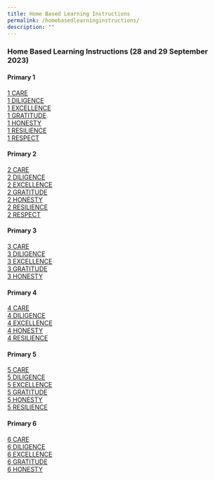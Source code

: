 ```yaml
---
title: Home Based Learning Instructions
permalink: /homebasedlearninginstructions/
description: ""
---
```

### Home Based Learning Instructions (28 and 29 September 2023) 


#### Primary 1
[1 CARE](https://docs.google.com/spreadsheets/d/1e2C73yMB0d3luTc3U5DClpQcHyU35QnKtjvfMtAHisk/edit#gid=0) <br>
[1 DILIGENCE](https://docs.google.com/spreadsheets/d/19cxNw0b8T9TbtwRbEsURfpXsYIxNTpD8Vjls74odpoA/edit#gid=0) <br>
[1 EXCELLENCE](https://docs.google.com/spreadsheets/d/1O4pWfAZlw6deBmlPI_XfHQFFIS_ghurhvdfOhRsbmwo/edit) <br>
[1 GRATITUDE](https://docs.google.com/spreadsheets/d/1uhfNZxIBmisfXlUi1-i6GWEc-5mkF9FvoAtm8R5Bipw/edit?usp=drive_web&amp;ouid=100432629000684580486) <br>
[1 HONESTY](https://docs.google.com/spreadsheets/d/1Ui3PCIhwe499aSDtAUAJs1EpVY-rO4oR9xlprK7RPME/edit) <br>
[1 RESILIENCE](https://docs.google.com/spreadsheets/d/1y1DktNOcEhatVOfOHSngRxemME-xmgG5zKkyBbRsnfI/edit) <br>
[1 RESPECT](https://docs.google.com/spreadsheets/d/1ae-FSPayJYCnqQwPT8xAUyUGQ977qfmtyO6iyHWu-Ek/edit#gid=0) <br>


#### Primary 2
[2 CARE](https://docs.google.com/spreadsheets/d/1ZU8UdI2lkGti6wHsm9BWINBgYsOAo8QVJVFtbrIWroQ/edit?usp=drive_web&amp;ouid=100432629000684580486) <br>
[2 DILIGENCE](https://docs.google.com/spreadsheets/d/12y3FEMEtyvc5EgXrdv5BRgQGipBH7wphfmknltWKyYc/edit) <br>
[2 EXCELLENCE](https://docs.google.com/spreadsheets/d/1nax8py3wIC-exgeu_uaMYUhPt_8Ou4MyEoHDlmHMb24/edit) <br>
[2 GRATITUDE](https://docs.google.com/spreadsheets/d/1aIizTFmboXHwVWjZBvp8YTvoRUFSsvUv9n-JIUaPZow/edit) <br>
[2 HONESTY](https://docs.google.com/spreadsheets/d/1OiQN-SJ9k-h6bWitVrOpwLlJN93c2IbwYhYXQ0OGNL4/edit?usp=drive_web&amp;ouid=100432629000684580486) <br>
[2 RESILIENCE](https://docs.google.com/spreadsheets/d/1eSzelMeOAuNERHkInijqfy-GvTn4AAeMCPxaaHh9vFE/edit?usp=drive_web&amp;ouid=100432629000684580486) <br>
[2 RESPECT](https://docs.google.com/spreadsheets/d/1NHUMtiArAl3ngQZo8HT0wDYBKcWDFBZsQ89ihpjgwVQ/edit?usp=drive_web&amp;ouid=100432629000684580486) <br>


#### Primary 3
[3 CARE](https://docs.google.com/spreadsheets/d/1Af4CXD4s27hOxrTLoADcQMB_r-ijYGQHWIs-N6qGUf0/edit?usp=drive_web&amp;ouid=100432629000684580486) <br>
[3 DILIGENCE](https://docs.google.com/spreadsheets/d/1P0KcPBg4Tz6zlnZrff3znHfgiEeJJQMsiYBsSBeAgjk/edit?usp=drive_web&amp;ouid=100432629000684580486) <br>
[3 EXCELLENCE](https://docs.google.com/spreadsheets/d/1Uzgi5tVSIe3tCAjwDc68qkCoF2LyzBOG4xkX3Rf4qgA/edit?usp=drive_web&amp;ouid=100432629000684580486) <br>
[3 GRATITUDE](https://docs.google.com/spreadsheets/d/16t7IrTVsaY63Ya4E0qphgfbi3drOf4auiaW8CjjzgPo/edit) <br>
[3 HONESTY](https://docs.google.com/spreadsheets/d/15K5h_rlGRDrVTqlQ4mhyGImEwx-EvRzp80a6ZO-2d30/edit) <br>


#### Primary 4
[4 CARE](https://docs.google.com/spreadsheets/d/1LKc1Y6a_6kr-0xJ9g03mgTEEO7iudqJ2xS_QRgnHlxo/edit?usp=drive_web&amp;ouid=100432629000684580486) <br>
[4 DILIGENCE](https://docs.google.com/spreadsheets/d/1mKRey_NpLsCbaVTln73BIS1-_796ulXYwVlMBVT6Wwc/edit?usp=drive_web&amp;ouid=100432629000684580486) <br>
[4 EXCELLENCE](https://docs.google.com/spreadsheets/d/15Hkdr4yz_yv8b5afcAv48gfDCKZN-UCDudMgJAJQ4QM/edit) <br>
[4 HONESTY](https://docs.google.com/spreadsheets/d/1SiLYdVTd22VhKkEkXJgfQNtNLbphDwuFHI9_EbZKM_U/edit?usp=drive_web&amp;ouid=100432629000684580486) <br>
[4 RESILIENCE](https://docs.google.com/spreadsheets/d/1U8WncfcvQxHZkhXFlcf9D8JZr4cBmuCeGA3LaDFFEJY/edit?usp=drive_web&amp;ouid=100432629000684580486) <br>

#### Primary 5
[5 CARE](https://docs.google.com/spreadsheets/d/1yCcPsEpmb3WiC0GZb6EfFTr_wwomTWxWqcctRiuQuac/edit?usp=drive_web&amp;ouid=100432629000684580486) <br>
[5 DILIGENCE](https://docs.google.com/spreadsheets/d/1pOGED6oEsEZUL9p-Tay0OGqLz2dRMvQHX66ikJ42sNQ/edit?usp=drive_web&amp;ouid=100432629000684580486) <br>
[5 EXCELLENCE](https://docs.google.com/spreadsheets/d/1xukFiW6wNDkfIsKocW5xftM_efDDB2zXqEEnJ2jLaZ4/edit?usp=drive_web&amp;ouid=100432629000684580486) <br>
[5 GRATITUDE](https://docs.google.com/spreadsheets/d/1RtAUma13PM4jye7ADDlpTfmpV1bdSX1huOCGjLHEgJw/edit) <br>
[5 HONESTY](https://docs.google.com/spreadsheets/d/1uqt6kJm6ScE1sAN4rM-t8M0KKeIjPiaGxfDs7WrM-oQ/edit?usp=drive_web&amp;ouid=100432629000684580486) <br>
[5 RESILIENCE](https://docs.google.com/spreadsheets/d/1QYZYjxILgomrMzn2YOKEUvfJFcNbl7Nprewa3dNWH2I/edit?usp=drive_web&amp;ouid=100432629000684580486) <br>

#### Primary 6
[6 CARE](https://docs.google.com/spreadsheets/d/1LmeJ6EQFdRikyJuvu4vm-a5DKzRifJnW4IJbKiJF6wU/edit?usp=drive_web&amp;ouid=100432629000684580486) <br>
[6 DILIGENCE](https://docs.google.com/spreadsheets/d/1fPQY1RAR-SN9_S8FGhM_h9e68RybV7i1hIKIjiegF84/edit) <br>
[6 EXCELLENCE](https://docs.google.com/spreadsheets/d/1naAe_zYS_YeTVkUzCGTVnvudctQ24fnvSQxI6aqKEeI/edit?usp=drive_web&amp;ouid=100432629000684580486) <br>
[6 GRATITUDE](https://docs.google.com/spreadsheets/d/1qad7mjZzlNFa8-_iAqM147O7X01pHJPDSQ2RySnS2kw/edit?usp=drive_web&amp;ouid=100432629000684580486) <br>
[6 HONESTY](https://docs.google.com/spreadsheets/d/15A6973W4HGwMYPLgAzle13KTzunpGiukdJWdLX92-LQ/edit?usp=drive_web&amp;ouid=100432629000684580486)
